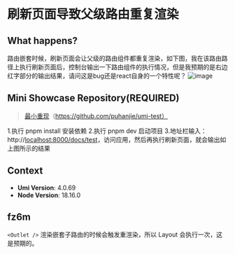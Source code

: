 # 刷新页面导致父级路由重复渲染

<!--
感谢您向我们反馈问题，为了高效的解决问题，我们期望你能提供以下信息：
-->

## What happens?

路由嵌套时候，刷新页面会让父级的路由组件都重复渲染，如下图，我在该路由路径上执行刷新页面后，控制台输出一下路由组件的执行情况，但是我预期的是右边红字部分的输出结果，请问这是bug还是react自身的一个特性呢？
![image](https://github.com/umijs/umi/assets/43885789/9b4c9142-486d-4788-bc93-821571085a1b)

## Mini Showcase Repository(REQUIRED)

> [最小重现](https://github.com/puhanjie/umi-test)（https://github.com/puhanjie/umi-test）

<!-- 为节约大家的时间，无复现步骤的 ISSUE 会被关闭，提供之后再 REOPEN -->
<!-- YOUR_REPOSITORY_URL on github or stackbliz -->

1.执行 pnpm install 安装依赖 2.执行 pnpm dev 启动项目 3.地址栏输入：http://[localhost:8000/docs/test](http://localhost:8000/docs/test)，访问应用，然后再执行刷新页面，就会输出如上图所示的结果

## Context

- **Umi Version**: 4.0.69
- **Node Version**: 18.16.0

## fz6m

`<Outlet />` 渲染嵌套子路由的时候会触发重渲染，所以 Layout 会执行一次，这是预期的。

